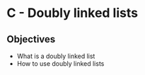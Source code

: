 # C - Doubly linked lists

## Objectives

* What is a doubly linked list
* How to use doubly linked lists
